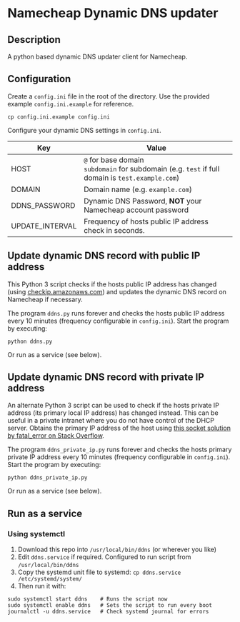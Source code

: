 # Namecheap Dynamic DNS updater

## Description

A python based dynamic DNS updater client for Namecheap.

## Configuration

Create a `config.ini` file in the root of the directory. Use the provided example `config.ini.example` for reference.

    cp config.ini.example config.ini

Configure your dynamic DNS settings in `config.ini`.

| Key           | Value                                                                                              |
|---------------|----------------------------------------------------------------------------------------------------|
| HOST          | `@` for base domain<br> `subdomain` for subdomain (e.g. `test` if full domain is `test.example.com`) |
| DOMAIN        | Domain name (e.g. `example.com`)                                                                   |
| DDNS_PASSWORD | Dynamic DNS Password, **NOT** your Namecheap account password                                          |
| UPDATE_INTERVAL | Frequency of hosts public IP address check in seconds.    |

## Update dynamic DNS record with public IP address

This Python 3 script checks if the hosts public IP address has changed (using [checkip.amazonaws.com](https://checkip.amazonaws.com/)) and updates the dynamic DNS record on Namecheap if necessary.

The program `ddns.py` runs forever and checks the hosts public IP address every 10 minutes (frequency configurable in `config.ini`). Start the program by executing:

    python ddns.py

Or run as a service (see below).

## Update dynamic DNS record with private IP address

An alternate Python 3 script can be used to check if the hosts private IP address (its primary local IP address) has changed instead. This can be useful in a private intranet where you do not have control of the DHCP server. Obtains the primary IP address of the host using [this socket solution by fatal_error on Stack Overflow](https://stackoverflow.com/a/28950776).

The program `ddns_private_ip.py` runs forever and checks the hosts primary private IP address every 10 minutes (frequency configurable in `config.ini`). Start the program by executing:

    python ddns_private_ip.py

Or run as a service (see below).

## Run as a service

### Using systemctl

1. Download this repo into `/usr/local/bin/ddns` (or wherever you like)
1. Edit `ddns.service` if required. Configured to run script from `/usr/local/bin/ddns`
1. Copy the systemd unit file to systemd: `cp ddns.service /etc/systemd/system/`
1. Then run it with:

```
sudo systemctl start ddns    # Runs the script now
sudo systemctl enable ddns   # Sets the script to run every boot
journalctl -u ddns.service   # Check systemd journal for errors
```

